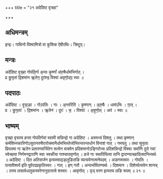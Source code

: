 +++
title = "२१ अदेदिष्ट वृत्रहा"

+++
## अधिमन्त्रम्
इन्द्रः। गाथिनो विश्वामित्रो वा कुशिक ऐषीरथिः। त्रिष्टुप्।

## मन्त्रः
अदे॑दिष्ट वृत्र॒हा गोप॑ति॒र्गा अ॒न्तः कृ॒ष्णाँ अ॑रु॒षैर्धाम॑भिर्गात् ।  
प्र सू॒नृता॑ दि॒शमा॑न ऋ॒तेन॒ दुर॑श्च॒ विश्वा॑ अवृणो॒दप॒ स्वाः ॥

## पदपाठः
अदे॑दिष्ट । वृ॒त्र॒ऽहा । गोऽप॑तिः । गाः । अ॒न्तरिति॑ । कृ॒ष्णान् । अ॒रु॒षैः । धाम॑ऽभिः । गा॒त् ।  
प्र । सू॒नृताः॑ । दि॒शमा॑नः । ऋ॒तेन॑ । दुरः॑ । च॒ । विश्वाः॑ । अ॒वृ॒णो॒त् । अप॑ । स्वाः ॥

## भाष्यम्
वृत्रहा वृत्रस्य हन्ता गोपतिर्गवां स्वामी सन्निन्द्रो गा अदेदिष्ट । अस्मभ्यं दिशतु । तथा कृष्णान् कर्मविघ्नकारिणोऽसुरानरुषैरारोचमानैर्धामभिस्तेजोभिरन्तरन्तर्धानं विनाशं गात् । गमयतु । तथा सूनृताः प्रियतमा गा ऋतेन प्रतारणवर्जितेन सत्येन वाक्येन प्रदिशमानोऽङ्गिरोभ्यः प्रदिशन्निन्द्रो विश्वाः सर्वाणि दुरो गवां स्वेच्छया निर्गमनद्वाराणि स्वाः स्वकीया गाश्चापावृणोत् । व्रजे गाः स्थापियित्वा तानि द्वाराण्याच्छादितवानित्यर्थः ॥ अदेदिष्ट । दित अतिसर्जन इत्यस्माद्यङ्लुङिलङि व्यत्ययेनात्मनेपदम् । अडागमस्वरः । गोपतिः । पत्यावैश्वर्य इति पूर्वपदप्रकृतिस्वरः । गात् । इण् गतौ । अन्तर्भावितण्यर्थः । दिशमान । दिशेर्व्यत्ययेन शानच् । तस्य लसार्वधातुकस्वरेणानुदात्तत्वे शस्वरः । आवृणोत् । वृञ् वरण इत्यस्य लङि रूपम् ॥ २१ ॥